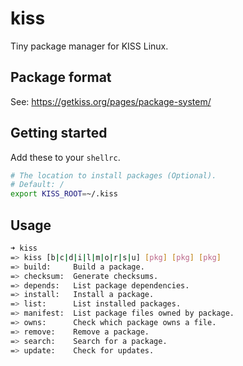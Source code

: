 # kiss

Tiny package manager for KISS Linux.


## Package format

See: <https://getkiss.org/pages/package-system/>


## Getting started

Add these to your `shellrc`.

```sh
# The location to install packages (Optional).
# Default: /
export KISS_ROOT=~/.kiss
```

## Usage

```sh
➜ kiss
=> kiss [b|c|d|i|l|m|o|r|s|u] [pkg] [pkg] [pkg]
=> build:     Build a package.
=> checksum:  Generate checksums.
=> depends:   List package dependencies.
=> install:   Install a package.
=> list:      List installed packages.
=> manifest:  List package files owned by package.
=> owns:      Check which package owns a file.
=> remove:    Remove a package.
=> search:    Search for a package.
=> update:    Check for updates.
```
